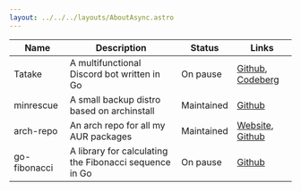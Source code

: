 ```yaml
---
layout: ../../../layouts/AboutAsync.astro
---
```


| Name | Description | Status | Links |
|------|-------------|--------|-------|
| Tatake | A multifunctional Discord bot written in Go | On pause | [Github](https://github.com/Minecodes/Tatake), [Codeberg](https://codeberg.org/Minecodes/Tatake) |
| minrescue | A small backup distro based on archinstall | Maintained | [Github](https://github.com/Minecodes/minresque) |
| arch-repo | An arch repo for all my AUR packages | Maintained | [Website](https://arch.repo.mcds.moe), [Github](https://github.com/Minecodes/arch-repo) |
| go-fibonacci | A library for calculating the Fibonacci sequence in Go | On pause | [Github](https://github.com/Minecodes/go-fibonacci) |